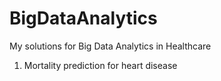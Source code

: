 # BigDataAnalytics
My solutions for Big Data Analytics in Healthcare

1. Mortality prediction for heart disease
